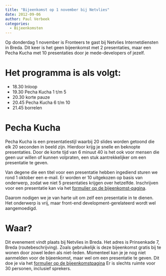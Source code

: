 ```yaml
---
title: "Bijeenkomst op 1 november bij Netvlies"
date: 2012-09-06
author: Paul Verbeek
categories: 
  - Bijeenkomsten
---
```

Op donderdag 1 november is Fronteers te gast bij Netvlies Internetdiensten in Breda. Dit keer is het geen bijeenkomst met 2 presentaties, maar een Pecha Kucha met 10 presentaties door je mede-developers of jezelf.

# Het programma is als volgt:

* 18.30 Inloop
* 19.30 Pecha Kucha 1 t/m 5
* 20.30 korte pauze
* 20.45 Pecha Kucha 6 t/m 10
* 21.45 borrelen

# Pecha Kucha

Pecha Kucha is een presentatiestijl waarbij 20 slides worden getoond die elk 20 seconden in beeld zijn. Hierdoor krijg je snelle en beknopte presentaties.
Door de korte tijd van 6 minuut 40 is het ook voor mensen die geen uur willen of kunnen volpraten, een stuk aantrekkelijker om een presentatie te geven.

Van degene die een titel voor een presentatie hebben ingediend sturen we rond 1 oktober een e-mail. Er worden er 10 uitgekozen op basis van onderwerp, zodat we niet 5 presentaties krijgen over hetzelfde.
Inschrijven voor een presentatie kan via het [formulier op de bijeenkomst-pagina](/bijeenkomsten/2012/netvlies).

Daarom nodigen we je van harte uit om zelf een presentatie in te dienen. Het onderwerp is vrij, maar front-end development-gerelateerd wordt wel aangemoedigd.

# Waar?

Dit evenement vindt plaats bij Netvlies in Breda. Het adres is Prinsenkade 7, Breda (routebeschrijving). Zoals gebruikelijk is deze bijeenkomst gratis bij te wonen door zowel leden als niet-leden. Momenteel kan je je nog niet aanmelden voor de bijeenkomst, maar wel om een presentatie te geven. Dit doe je via het [formulier op de bijeenkomstpagina](/bijeenkomsten/2012/netvlies) Er is slechts ruimte voor 30 personen, inclusief sprekers.
